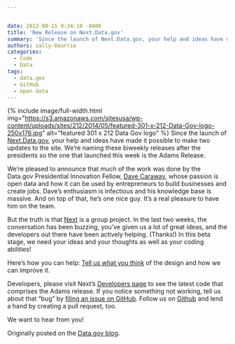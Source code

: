 ```yaml
---


date: 2013-08-15 9:34:10 -0400
title: 'New Release on Next.Data.gov'
summary: 'Since the launch of Next.Data.gov, your help and ideas have made it possible to make two updates to the site. We&amp;#8217;re naming these biweekly releases after the presidents so the one that launched this week is the Adams Release. We&amp;#8217;re pleased to announce that much of'
authors: sally-bourrie
categories:
  - Code
  - Data
tags:
  - data.gov
  - GitHub
  - open data
---
```


{% include image/full-width.html img="https://s3.amazonaws.com/sitesusa/wp-content/uploads/sites/212/2014/05/featured-301-x-212-Data-Gov-logo-250x176.jpg" alt="featured 301 x 212 Data Gov logo" %}
Since the launch of [Next.Data.gov](http://next.data.gov/), your help and ideas have made it possible to make two updates to the site. We&#8217;re naming these biweekly releases after the presidents so the one that launched this week is the Adams Release.

We&#8217;re pleased to announce that much of the work was done by the Data.gov Presidential Innovation Fellow, [Dave Caraway](http://www.whitehouse.gov/innovationfellows/round-2-fellows), whose passion is open data and how it can be used by entrepreneurs to build businesses and create jobs. Dave&#8217;s enthusiasm is infectious and his knowledge base is massive. And on top of that, he’s one nice guy. It’s a real pleasure to have him on the team.

But the truth is that [Next](http://next.data.gov/) is a group project. In the last two weeks, the conversation has been buzzing, you&#8217;ve given us a lot of great ideas, and the developers out there have been actively helping. (Thanks!) In this beta stage, we need your ideas and your thoughts as well as your coding abilities!

Here’s how you can help: [Tell us what you think](http://www.quora.com/Government/How-should-we-continue-to-improve-Data-gov) of the design and how we can improve it.

Developers, please visit Next’s [Developers page](http://next.data.gov/developers/) to see the latest code that comprises the Adams release. If you notice something not working, tell us about that &#8220;bug&#8221; by <a href="https://github.com/GSA/datagov-design/issues/t_blank" target="_blank">filing an issue on GitHub</a>. Follow us on <a href="https://github.com/GSA/datagov-design" target="_blank">Github</a> and lend a hand by creating a pull request, too.

We want to hear from you!

Originally posted on the [Data.gov blog](http://www.data.gov/blogs).